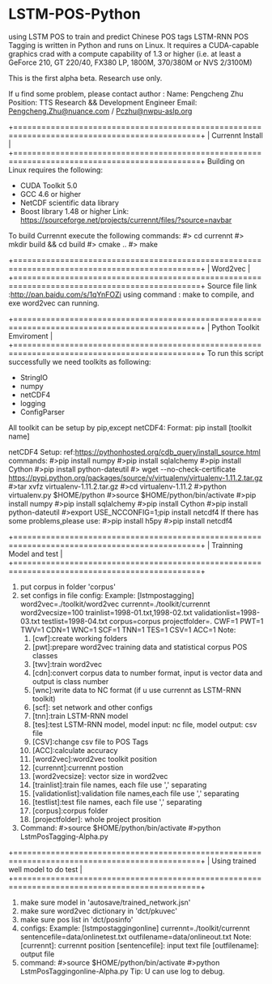 # LSTM-POS-Python
using LSTM POS to train and predict Chinese POS tags
LSTM-RNN POS Tagging is written in Python and runs on Linux. It requires a CUDA-capable graphics crad with a compute capability of 1.3 or higher (i.e. at
least a GeForce 210, GT 220/40, FX380 LP, 1800M, 370/380M or NVS 2/3100M)

This is the first alpha beta. Research use only.

If u find some problem, please contact author : 
Name:       Pengcheng Zhu 
Position:   TTS Research && Development Engineer
Email:      Pengcheng.Zhu@nuance.com / Pczhu@nwpu-aslp.org

+==============================================================================================+
| Currennt Install                                                                             |
+==============================================================================================+
Building on Linux requires the following:
* CUDA Toolkit 5.0
* GCC 4.6 or higher
* NetCDF scientific data library
* Boost library 1.48 or higher
Link: https://sourceforge.net/projects/currennt/files/?source=navbar

To build Currennt execute the following commands:
#> cd currennt
#> mkdir build && cd build
#> cmake ..
#> make

+==============================================================================================+
| Word2vec                                                                                     |
+==============================================================================================+
Source file link :http://pan.baidu.com/s/1qYnFOZi
using command :
make 
to compile, and exe word2vec can running.

+==============================================================================================+
| Python Toolkit Emviroment                                                                    |
+==============================================================================================+
To run this script successfully we need toolkits as following:
* StringIO
* numpy
* netCDF4
* logging
* ConfigParser

All toolkit can be setup by pip,except netCDF4:
Format: pip install [toolkit name]

netCDF4 Setup:
ref:https://pythonhosted.org/cdb_query/install_source.html
commands:
#>pip install numpy
#>pip install sqlalchemy
#>pip install Cython
#>pip install python-dateutil
#> wget --no-check-certificate \
      https://pypi.python.org/packages/source/v/virtualenv/virtualenv-1.11.2.tar.gz
#>tar xvfz virtualenv-1.11.2.tar.gz
#>cd virtualenv-1.11.2
#>python virtualenv.py $HOME/python
#>source $HOME/python/bin/activate
#>pip install numpy
#>pip install sqlalchemy
#>pip install Cython
#>pip install python-dateutil
#>export USE_NCCONFIG=1;pip install netcdf4
If there has some problems,please use:
#>pip install h5py
#>pip install netcdf4

+==============================================================================================+
| Trainning Model and test                                                                     |
+==============================================================================================+
1. put corpus in folder 'corpus'
2. set configs in file config:
   Example:
   [lstmpostagging]
   word2vec=./toolkit/word2vec
   currennt=./toolkit/currennt
   word2vecsize=100
   trainlist=1998-01.txt,1998-02.txt
   validationlist=1998-03.txt
   testlist=1998-04.txt
   corpus=corpus
   projectfolder=.
   CWF=1
   PWT=1
   TWV=1
   CDN=1
   WNC=1
   SCF=1
   TNN=1
   TES=1
   CSV=1
   ACC=1
   Note:
     1.  [cwf]:create working folders
     2.  [pwt]:prepare word2vec training data and statistical corpus POS classes
     3.  [twv]:train word2vec
     4.  [cdn]:convert corpus data to number format, input is vector data and output is class number
     5.  [wnc]:write data to NC format (if u use currennt as LSTM-RNN toolkit)
     6.  [scf]: set network and other configs
     7.  [tnn]:train LSTM-RNN model
     8.  [tes]:test LSTM-RNN model, model input: nc file, model output: csv file
     9.  [CSV]:change csv file to POS Tags
     10. [ACC]:calculate accuracy
     11. [word2vec]:word2vec toolkit position
     12. [currennt]:currennt postion
     13. [word2vecsize]: vector size in word2vec 
     14. [trainlist]:train file names, each file use ',' separating
     15. [validationlist]:validation file names,each file use ',' separating
     16. [testlist]:test file names, each file use ',' separating
     17. [corpus]:corpus folder
     18. [projectfolder]: whole project prosition
3. Command:
#>source $HOME/python/bin/activate
#>python LstmPosTagging-Alpha.py

+==============================================================================================+
| Using trained well model to do test                                                          |
+==============================================================================================+
1. make sure model in 'autosave/trained_network.jsn'
2. make sure word2vec dictionary in 'dct/pkuvec'
3. make sure pos list in 'dct/posinfo'
4. configs:
   Example:
        [lstmpostaggingonline]
        currennt=./toolkit/currennt
        sentencefile=data/onlinetest.txt
        outfilename=data/onlineout.txt
   Note:
   [currennt]:     currennt position
   [sentencefile]: input text file
   [outfilename]:  output file 
5. command:
#>source $HOME/python/bin/activate
#>python LstmPosTaggingonline-Alpha.py
Tip: U can use log to debug.
